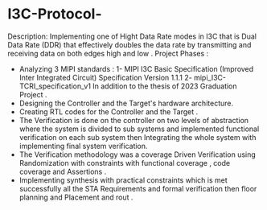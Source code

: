 # I3C-Protocol-
Description: Implementing one of Hight Data Rate modes in I3C that is Dual Data Rate (DDR) that effectively doubles the data rate by transmitting and receiving data on both edges high and low .
Project Phases :
- Analyzing 3 MIPI standards :
1- MIPI I3C Basic Specification (Improved Inter Integrated Circuit) Specification Version 1.1.1
2- mipi_I3C-TCRI_specification_v1
In addition to the thesis of 2023 Graduation Project .
- Designing the Controller and the Target's hardware architecture.
- Creating RTL codes for the Controller and the Target .
- The Verification is done on the controller on two levels of abstraction where the system is divided to sub
systems and implemented functional verification on each sub system then Integrating the whole system with
implementing final system verification.
- The Verification methodology was a coverage Driven Verification using Randomization with constraints with
functional coverage , code coverage and Assertions .
- Implementing synthesis with practical constraints which is met successfully all the STA Requirements and
formal verification then floor planning and Placement and rout .
